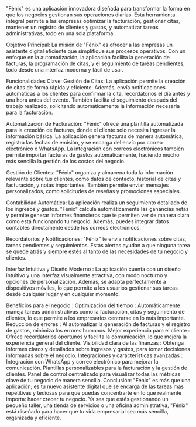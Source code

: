 "Fénix" es una aplicación innovadora diseñada para transformar la forma en que los negocios gestionan sus operaciones diarias. Esta herramienta integral permite a las empresas optimizar la facturación, gestionar citas, mantener un registro de clientes y gastos, y automatizar tareas administrativas, todo en una sola plataforma.

Objetivo Principal: La misión de "Fénix" es ofrecer a las empresas un asistente digital eficiente que simplifique sus procesos operativos. Con un enfoque en la automatización, la aplicación facilita la generación de facturas, la programación de citas, y el seguimiento de tareas pendientes, todo desde una interfaz moderna y fácil de usar.

Funcionalidades Clave:
Gestión de Citas: La aplicación permite la creación de citas de forma rápida y eficiente. Además, envía notificaciones automáticas a los clientes para confirmar la cita, recordatorios el día antes y una hora antes del evento. También facilita el seguimiento después del trabajo realizado, solicitando automáticamente la información necesaria para la facturación.

Automatización de Facturación: "Fénix" ofrece una plantilla automatizada para la creación de facturas, donde el cliente solo necesita ingresar la información básica. La aplicación genera facturas de manera automática, registra las fechas de emisión, y se encarga del envío por correo electrónico o WhatsApp. La integración con correos electrónicos también permite importar facturas de gastos automáticamente, haciendo mucho más sencilla la gestión de los costos del negocio.

Gestión de Clientes: "Fénix" organiza y almacena toda la información relevante sobre tus clientes, como datos de contacto, historial de citas y facturación, y notas importantes. También permite enviar mensajes personalizados, como solicitudes de reseñas y promociones especiales.

Contabilidad Automática: La aplicación realiza un seguimiento detallado de los ingresos y gastos. "Fénix" calcula automáticamente las ganancias netas y permite generar informes financieros que te permiten ver de manera clara cómo está funcionando tu negocio. Además, puedes integrar datos contables directamente desde tus correos electrónicos.

Recordatorios y Notificaciones: "Fénix" te envía notificaciones sobre citas, tareas pendientes y seguimientos. Estas alertas ayudan a que ninguna tarea se quede atrás y siempre estés al tanto de las necesidades de tu negocio y clientes.

Interfaz Intuitiva y Diseño Moderno : La aplicación cuenta con un diseño intuitivo y una interfaz visualmente atractiva, con modo nocturno y opciones de personalización. Además, se adapta perfectamente a dispositivos móviles, lo que permite a los usuarios gestionar sus tareas desde cualquier lugar y en cualquier momento.

Beneficios para el negocio :
Optimización del tiempo : Automáticamente maneja tareas administrativas como la facturación, citas y seguimiento de clientes, lo que permite a los empresarios centrarse en lo más importante.
Reducción de errores : Al automatizar la generación de facturas y el registro de gastos, minimiza los errores humanos.
Mejor experiencia para el cliente : Ofrece recordatorios oportunos y facilita la comunicación, lo que mejora la experiencia general del cliente.
Visibilidad clara de las finanzas : Obtenga informes claros y detallados sobre ingresos y gastos, para tomar decisiones informadas sobre el negocio.
Integraciones y características avanzadas :
Integración con WhatsApp y correo electrónico para mejorar la comunicación.
Plantillas personalizables para la facturación y la gestión de clientes.
Panel de control centralizado para visualizar todas las métricas clave de tu negocio de manera sencilla.
Conclusión: "Fénix" es más que una aplicación; es tu nuevo asistente digital que se encarga de las tareas más repetitivas y tediosas para que puedas concentrarte en lo que realmente importa: hacer crecer tu negocio. Ya sea que estés gestionando un pequeño taller, una tienda de servicios o una oficina administrativa, "Fénix" está diseñado para hacer que tu vida empresarial sea más sencilla, organizada y eficiente.


